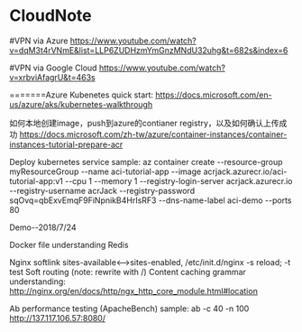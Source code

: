 # CloudNote

#VPN via Azure
https://www.youtube.com/watch?v=dqM3t4rVNmE&list=LLP6ZUDHzmYmGnzMNdU32uhg&t=682s&index=6

#VPN via Google Cloud
https://www.youtube.com/watch?v=xrbviAfagrU&t=463s


=======Azure
Kubenetes quick start:
https://docs.microsoft.com/en-us/azure/aks/kubernetes-walkthrough

如何本地创建image，push到azure的contianer registry，以及如何确认上传成功
https://docs.microsoft.com/zh-tw/azure/container-instances/container-instances-tutorial-prepare-acr

Deploy kubernetes service
sample: az container create --resource-group myResourceGroup --name aci-tutorial-app --image acrjack.azurecr.io/aci-tutorial-app:v1 --cpu 1 --memory 1 --registry-login-server acrjack.azurecr.io --registry-username acrJack --registry-password sqOvq=qbExvEmqF9FiNpnikB4HrIsRF3 --dns-name-label aci-demo --ports 80


Demo--2018/7/24

Docker file understanding
Redis 

Nginx
softlink 
  sites-available<-->sites-enabled, /etc/init.d/nginx -s reload; -t test
Soft routing
  (note: rewrite with /)
Content caching 
  grammar understanding: http://nginx.org/en/docs/http/ngx_http_core_module.html#location


Ab performance testing (ApacheBench)
  sample: ab -c 40 -n 100 http://137.117.106.57:8080/

